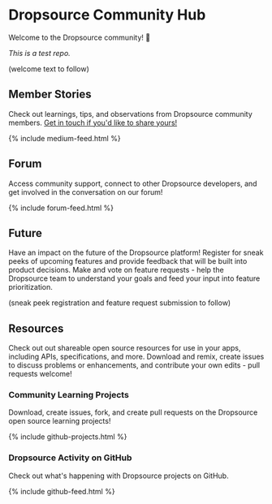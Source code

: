 # Dropsource Community Hub

Welcome to the Dropsource community! :wave:

_This is a test repo._

(welcome text to follow)

## Member Stories

Check out learnings, tips, and observations from Dropsource community members. [Get in touch if you'd like to share yours!](https://forum.dropsource.com/u/sue/)

{% include medium-feed.html %}

## Forum

Access community support, connect to other Dropsource developers, and get involved in the conversation on our forum!

{% include forum-feed.html %}

## Future

Have an impact on the future of the Dropsource platform! Register for sneak peeks of upcoming features and provide feedback that will be built into product decisions. Make and vote on feature requests - help the Dropsource team to understand your goals and feed your input into feature prioritization.

(sneak peek registration and feature request submission to follow)

## Resources

Check out out shareable open source resources for use in your apps, including APIs, specifications, and more. Download and remix, create issues to discuss problems or enhancements, and contribute your own edits - pull requests welcome!

### Community Learning Projects

Download, create issues, fork, and create pull requests on the Dropsource open source learning projects!

{% include github-projects.html %}

### Dropsource Activity on GitHub

Check out what's happening with Dropsource projects on GitHub.

{% include github-feed.html %}
